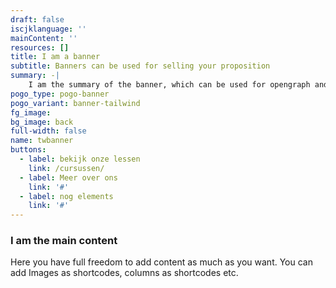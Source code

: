 ```yaml
---
draft: false
iscjklanguage: ''
mainContent: ''
resources: []
title: I am a banner
subtitle: Banners can be used for selling your proposition
summary: -|
    I am the summary of the banner, which can be used for opengraph and SEO descriptions
pogo_type: pogo-banner
pogo_variant: banner-tailwind
fg_image:
bg_image: back
full-width: false
name: twbanner
buttons:
  - label: bekijk onze lessen
    link: /cursussen/
  - label: Meer over ons
    link: '#'
  - label: nog elements
    link: '#'
---
```

### I am the main content

Here you have full freedom to add content as much as you want.
You can add  Images as shortcodes, columns as shortcodes etc.
